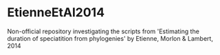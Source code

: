 # EtienneEtAl2014
Non-official repository investigating the scripts from 'Estimating the duration of speciatition from phylogenies' by Etienne, Morlon &amp; Lambert, 2014
